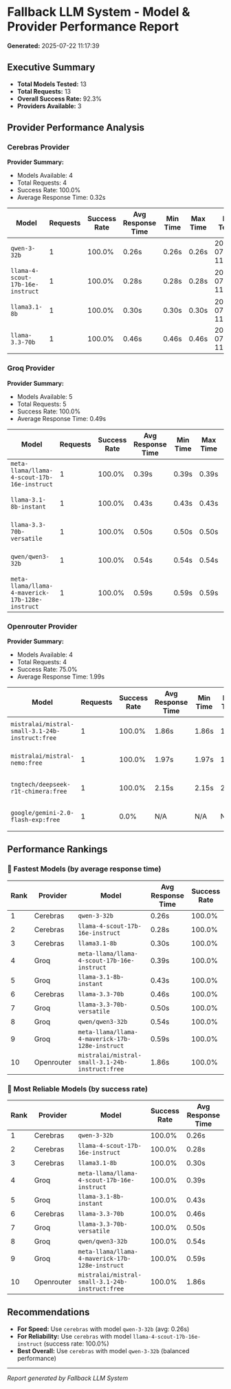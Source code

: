 # Fallback LLM System - Model & Provider Performance Report

**Generated:** 2025-07-22 11:17:39

## Executive Summary

- **Total Models Tested:** 13
- **Total Requests:** 13
- **Overall Success Rate:** 92.3%
- **Providers Available:** 3

## Provider Performance Analysis

### Cerebras Provider

**Provider Summary:**
- Models Available: 4
- Total Requests: 4
- Success Rate: 100.0%
- Average Response Time: 0.32s

| Model | Requests | Success Rate | Avg Response Time | Min Time | Max Time | Last Tested |
|-------|----------|--------------|-------------------|----------|----------|-------------|
| `qwen-3-32b` | 1 | 100.0% | 0.26s | 0.26s | 0.26s | 2025-07-22 11:17:24 |
| `llama-4-scout-17b-16e-instruct` | 1 | 100.0% | 0.28s | 0.28s | 0.28s | 2025-07-22 11:17:21 |
| `llama3.1-8b` | 1 | 100.0% | 0.30s | 0.30s | 0.30s | 2025-07-22 11:17:23 |
| `llama-3.3-70b` | 1 | 100.0% | 0.46s | 0.46s | 0.46s | 2025-07-22 11:17:22 |

### Groq Provider

**Provider Summary:**
- Models Available: 5
- Total Requests: 5
- Success Rate: 100.0%
- Average Response Time: 0.49s

| Model | Requests | Success Rate | Avg Response Time | Min Time | Max Time | Last Tested |
|-------|----------|--------------|-------------------|----------|----------|-------------|
| `meta-llama/llama-4-scout-17b-16e-instruct` | 1 | 100.0% | 0.39s | 0.39s | 0.39s | 2025-07-22 11:17:26 |
| `llama-3.1-8b-instant` | 1 | 100.0% | 0.43s | 0.43s | 0.43s | 2025-07-22 11:17:28 |
| `llama-3.3-70b-versatile` | 1 | 100.0% | 0.50s | 0.50s | 0.50s | 2025-07-22 11:17:29 |
| `qwen/qwen3-32b` | 1 | 100.0% | 0.54s | 0.54s | 0.54s | 2025-07-22 11:17:27 |
| `meta-llama/llama-4-maverick-17b-128e-instruct` | 1 | 100.0% | 0.59s | 0.59s | 0.59s | 2025-07-22 11:17:25 |

### Openrouter Provider

**Provider Summary:**
- Models Available: 4
- Total Requests: 4
- Success Rate: 75.0%
- Average Response Time: 1.99s

| Model | Requests | Success Rate | Avg Response Time | Min Time | Max Time | Last Tested |
|-------|----------|--------------|-------------------|----------|----------|-------------|
| `mistralai/mistral-small-3.1-24b-instruct:free` | 1 | 100.0% | 1.86s | 1.86s | 1.86s | 2025-07-22 11:17:38 |
| `mistralai/mistral-nemo:free` | 1 | 100.0% | 1.97s | 1.97s | 1.97s | 2025-07-22 11:17:31 |
| `tngtech/deepseek-r1t-chimera:free` | 1 | 100.0% | 2.15s | 2.15s | 2.15s | 2025-07-22 11:17:34 |
| `google/gemini-2.0-flash-exp:free` | 1 | 0.0% | N/A | N/A | N/A | 2025-07-22 11:17:36 |

## Performance Rankings

### 🚀 Fastest Models (by average response time)

| Rank | Provider | Model | Avg Response Time | Success Rate |
|------|----------|-------|-------------------|--------------|
| 1 | Cerebras | `qwen-3-32b` | 0.26s | 100.0% |
| 2 | Cerebras | `llama-4-scout-17b-16e-instruct` | 0.28s | 100.0% |
| 3 | Cerebras | `llama3.1-8b` | 0.30s | 100.0% |
| 4 | Groq | `meta-llama/llama-4-scout-17b-16e-instruct` | 0.39s | 100.0% |
| 5 | Groq | `llama-3.1-8b-instant` | 0.43s | 100.0% |
| 6 | Cerebras | `llama-3.3-70b` | 0.46s | 100.0% |
| 7 | Groq | `llama-3.3-70b-versatile` | 0.50s | 100.0% |
| 8 | Groq | `qwen/qwen3-32b` | 0.54s | 100.0% |
| 9 | Groq | `meta-llama/llama-4-maverick-17b-128e-instruct` | 0.59s | 100.0% |
| 10 | Openrouter | `mistralai/mistral-small-3.1-24b-instruct:free` | 1.86s | 100.0% |

### 🎯 Most Reliable Models (by success rate)

| Rank | Provider | Model | Success Rate | Avg Response Time |
|------|----------|-------|--------------|-------------------|
| 1 | Cerebras | `qwen-3-32b` | 100.0% | 0.26s |
| 2 | Cerebras | `llama-4-scout-17b-16e-instruct` | 100.0% | 0.28s |
| 3 | Cerebras | `llama3.1-8b` | 100.0% | 0.30s |
| 4 | Groq | `meta-llama/llama-4-scout-17b-16e-instruct` | 100.0% | 0.39s |
| 5 | Groq | `llama-3.1-8b-instant` | 100.0% | 0.43s |
| 6 | Cerebras | `llama-3.3-70b` | 100.0% | 0.46s |
| 7 | Groq | `llama-3.3-70b-versatile` | 100.0% | 0.50s |
| 8 | Groq | `qwen/qwen3-32b` | 100.0% | 0.54s |
| 9 | Groq | `meta-llama/llama-4-maverick-17b-128e-instruct` | 100.0% | 0.59s |
| 10 | Openrouter | `mistralai/mistral-small-3.1-24b-instruct:free` | 100.0% | 1.86s |

## Recommendations

- **For Speed:** Use `cerebras` with model `qwen-3-32b` (avg: 0.26s)
- **For Reliability:** Use `cerebras` with model `llama-4-scout-17b-16e-instruct` (success rate: 100.0%)
- **Best Overall:** Use `cerebras` with model `qwen-3-32b` (balanced performance)

---
*Report generated by Fallback LLM System*